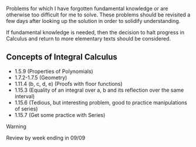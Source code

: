 Problems for which I have forgotten fundamental knowledge or are otherwise too difficult for me to solve. These problems should be revisited a few days after looking up the solution in order to solidify understanding.

If fundamental knowledge is needed, then the decision to halt progress in Calculus and return to more elementary texts should be considered.

## Concepts of Integral Calculus

- 1.5.9 (Properties of Polynomials)
- 1.7.2-1.7.5 (Geometry)
- 1.11.4 (b, c, d, e) (Proofs with floor functions)
- 1.15.3 (Equality of an integral over a, b and its reflection over the same interval)
- 1.15.6 (Tedious, but interesting problem, good to practice manipulations of series)
- 1.15.7 (Get some practice with Series)

> [!warning]
> Review by week ending in 09/09